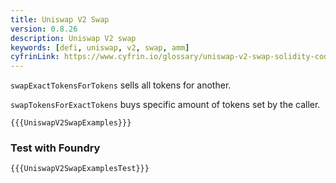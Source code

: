 ```yaml
---
title: Uniswap V2 Swap
version: 0.8.26
description: Uniswap V2 swap
keywords: [defi, uniswap, v2, swap, amm]
cyfrinLink: https://www.cyfrin.io/glossary/uniswap-v2-swap-solidity-code-example
---
```


`swapExactTokensForTokens` sells all tokens for another.

`swapTokensForExactTokens` buys specific amount of tokens set by the caller.

```solidity
{{{UniswapV2SwapExamples}}}
```

### Test with Foundry

```solidity
{{{UniswapV2SwapExamplesTest}}}
```
